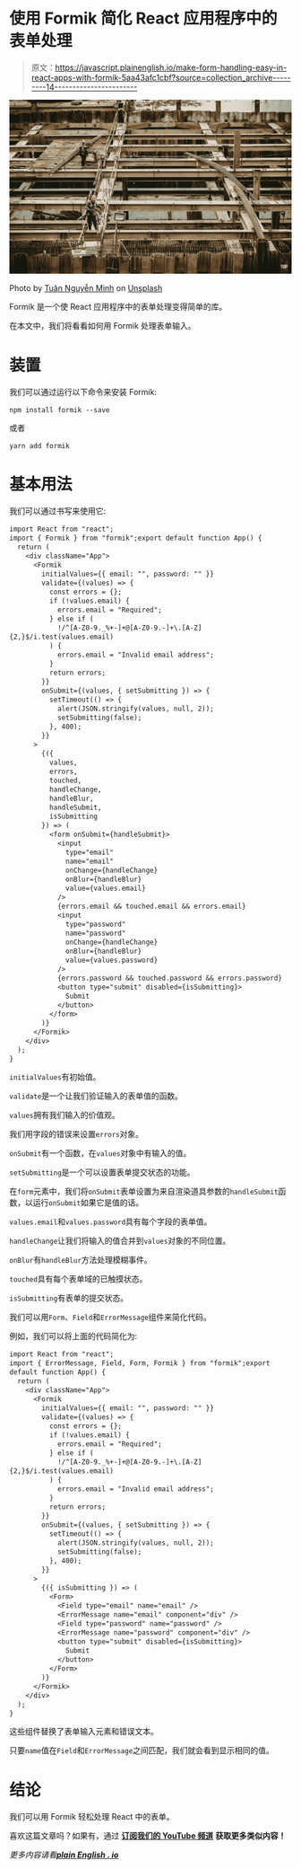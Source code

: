 # 使用 Formik 简化 React 应用程序中的表单处理

> 原文：<https://javascript.plainenglish.io/make-form-handling-easy-in-react-apps-with-formik-5aa43afc1cbf?source=collection_archive---------14----------------------->

![](img/7567d6b1b6687899e80f54e8977ac320.png)

Photo by [Tuân Nguyễn Minh](https://unsplash.com/@tuannguyenminh?utm_source=medium&utm_medium=referral) on [Unsplash](https://unsplash.com?utm_source=medium&utm_medium=referral)

Formik 是一个使 React 应用程序中的表单处理变得简单的库。

在本文中，我们将看看如何用 Formik 处理表单输入。

# 装置

我们可以通过运行以下命令来安装 Formik:

```
npm install formik --save
```

或者

```
yarn add formik
```

# 基本用法

我们可以通过书写来使用它:

```
import React from "react";
import { Formik } from "formik";export default function App() {
  return (
    <div className="App">
      <Formik
        initialValues={{ email: "", password: "" }}
        validate={(values) => {
          const errors = {};
          if (!values.email) {
            errors.email = "Required";
          } else if (
            !/^[A-Z0-9._%+-]+@[A-Z0-9.-]+\.[A-Z]{2,}$/i.test(values.email)
          ) {
            errors.email = "Invalid email address";
          }
          return errors;
        }}
        onSubmit={(values, { setSubmitting }) => {
          setTimeout(() => {
            alert(JSON.stringify(values, null, 2));
            setSubmitting(false);
          }, 400);
        }}
      >
        {({
          values,
          errors,
          touched,
          handleChange,
          handleBlur,
          handleSubmit,
          isSubmitting
        }) => (
          <form onSubmit={handleSubmit}>
            <input
              type="email"
              name="email"
              onChange={handleChange}
              onBlur={handleBlur}
              value={values.email}
            />
            {errors.email && touched.email && errors.email}
            <input
              type="password"
              name="password"
              onChange={handleChange}
              onBlur={handleBlur}
              value={values.password}
            />
            {errors.password && touched.password && errors.password}
            <button type="submit" disabled={isSubmitting}>
              Submit
            </button>
          </form>
        )}
      </Formik>
    </div>
  );
}
```

`initialValues`有初始值。

`validate`是一个让我们验证输入的表单值的函数。

`values`拥有我们输入的价值观。

我们用字段的错误来设置`errors`对象。

`onSubmit`有一个函数，在`values`对象中有输入的值。

`setSubmitting`是一个可以设置表单提交状态的功能。

在`form`元素中，我们将`onSubmit`表单设置为来自渲染道具参数的`handleSubmit`函数，以运行`onSubmit`如果它是值的话。

`values.email`和`values.password`具有每个字段的表单值。

`handleChange`让我们将输入的值合并到`values`对象的不同位置。

`onBlur`有`handleBlur`方法处理模糊事件。

`touched`具有每个表单域的已触摸状态。

`isSubmitting`有表单的提交状态。

我们可以用`Form`、`Field`和`ErrorMessage`组件来简化代码。

例如，我们可以将上面的代码简化为:

```
import React from "react";
import { ErrorMessage, Field, Form, Formik } from "formik";export default function App() {
  return (
    <div className="App">
      <Formik
        initialValues={{ email: "", password: "" }}
        validate={(values) => {
          const errors = {};
          if (!values.email) {
            errors.email = "Required";
          } else if (
            !/^[A-Z0-9._%+-]+@[A-Z0-9.-]+\.[A-Z]{2,}$/i.test(values.email)
          ) {
            errors.email = "Invalid email address";
          }
          return errors;
        }}
        onSubmit={(values, { setSubmitting }) => {
          setTimeout(() => {
            alert(JSON.stringify(values, null, 2));
            setSubmitting(false);
          }, 400);
        }}
      >
        {({ isSubmitting }) => (
          <Form>
            <Field type="email" name="email" />
            <ErrorMessage name="email" component="div" />
            <Field type="password" name="password" />
            <ErrorMessage name="password" component="div" />
            <button type="submit" disabled={isSubmitting}>
              Submit
            </button>
          </Form>
        )}
      </Formik>
    </div>
  );
}
```

这些组件替换了表单输入元素和错误文本。

只要`name`值在`Field`和`ErrorMessage`之间匹配，我们就会看到显示相同的值。

# 结论

我们可以用 Formik 轻松处理 React 中的表单。

喜欢这篇文章吗？如果有，通过 [**订阅我们的 YouTube 频道**](https://www.youtube.com/channel/UCtipWUghju290NWcn8jhyAw?sub_confirmation=true) **获取更多类似内容！**

*更多内容请看*[***plain English . io***](https://plainenglish.io/)